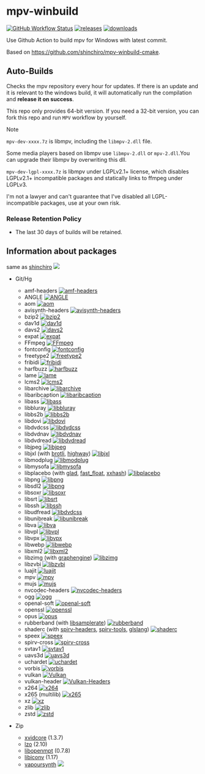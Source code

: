 # mpv-winbuild

[![GitHub Workflow Status](https://img.shields.io/github/actions/workflow/status/zhongfly/mpv-winbuild/mpv.yml?branch=main)](https://github.com/zhongfly/mpv-winbuild/actions)
[![releases](https://img.shields.io/github/v/release/zhongfly/mpv-winbuild)](https://github.com/zhongfly/mpv-winbuild/releases/latest)
[![downloads](https://img.shields.io/github/downloads/zhongfly/mpv-winbuild/total)](https://github.com/zhongfly/mpv-winbuild/releases)

Use Github Action to build mpv for Windows with latest commit.

Based on <https://github.com/shinchiro/mpv-winbuild-cmake>.

## Auto-Builds

Checks the mpv repository every hour for updates. If there is an update and it is relevant to the windows build, it will automatically run the compilation and **release it on success**.

This repo only provides 64-bit version. If you need a 32-bit version, you can fork this repo and run `MPV` workflow by yourself.

> [!NOTE]
> `mpv-dev-xxxx.7z` is libmpv, including the `libmpv-2.dll` file.
>
> Some media players based on libmpv use `libmpv-2.dll` or `mpv-2.dll`.You can upgrade their libmpv by overwriting this dll.
>
> `mpv-dev-lgpl-xxxx.7z` is libmpv under LGPLv2.1+ license, which disables LGPLv2.1+ incompatible packages and statically links to ffmpeg under LGPLv3.
> 
> I'm not a lawyer and can't guarantee that I've disabled all LGPL-incompatible packages, use at your own risk.

### Release Retention Policy

-   The last 30 days of builds will be retained.

## Information about packages

same as [shinchiro](https://github.com/shinchiro/mpv-winbuild-cmake/blob/master/README.md#information-about-packages) [![](https://flat.badgen.net/github/last-commit/shinchiro/mpv-winbuild-cmake?cache=1800)](https://github.com/shinchiro/mpv-winbuild-cmake)

-   Git/Hg
    -   amf-headers [![amf-headers](https://flat.badgen.net/github/last-commit/GPUOpen-LibrariesAndSDKs/AMF?scale=0.8&cache=1800)](https://github.com/GPUOpen-LibrariesAndSDKs/AMF/tree/master/amf/public/include)
    -   ANGLE [![ANGLE](https://flat.badgen.net/github/last-commit/google/angle/main?scale=0.8&cache=1800)](https://github.com/google/angle)
    -   aom [![aom](https://flat.badgen.net/github/last-commit/m-ab-s/aom?scale=0.8&cache=1800)](https://aomedia.googlesource.com/aom)
    -   avisynth-headers [![avisynth-headers](https://flat.badgen.net/github/last-commit/AviSynth/AviSynthPlus?scale=0.8&cache=1800)](https://github.com/AviSynth/AviSynthPlus)
    -   bzip2 [![bzip2](https://flat.badgen.net/https/latest-commit-badgen.vercel.app/gitlab/gitlab.com/bzip2/bzip2?scale=0.8&cache=1800)](https://gitlab.com/bzip2/bzip2)
    -   dav1d [![dav1d](https://flat.badgen.net/https/latest-commit-badgen.vercel.app/gitlab/code.videolan.org/videolan/dav1d?scale=0.8&cache=1800)](https://code.videolan.org/videolan/dav1d/)
    -   davs2 [![davs2](https://flat.badgen.net/github/last-commit/pkuvcl/davs2?scale=0.8&cache=1800)](https://github.com/pkuvcl/davs2)
    -   expat [![expat](https://flat.badgen.net/github/last-commit/libexpat/libexpat?scale=0.8&cache=1800)](https://github.com/libexpat/libexpat)
    -   FFmpeg [![FFmpeg](https://flat.badgen.net/github/last-commit/FFmpeg/FFmpeg?scale=0.8&cache=1800)](https://github.com/FFmpeg/FFmpeg)
    -   fontconfig [![fontconfig](https://flat.badgen.net/https/latest-commit-badgen.vercel.app/gitlab/gitlab.freedesktop.org/fontconfig/fontconfig?scale=0.8&cache=1800)](https://gitlab.freedesktop.org/fontconfig/fontconfig)
    -   freetype2 [![freetype2](https://flat.badgen.net/github/last-commit/freetype/freetype?scale=0.8&cache=1800)](https://github.com/freetype/freetype)
    -   fribidi [![fribidi](https://flat.badgen.net/github/last-commit/fribidi/fribidi?scale=0.8&cache=1800)](https://github.com/fribidi/fribidi)
    -   harfbuzz [![harfbuzz](https://flat.badgen.net/github/last-commit/harfbuzz/harfbuzz/main?scale=0.8&cache=1800)](https://github.com/harfbuzz/harfbuzz)
    -   lame [![lame](https://flat.badgen.net/https/latest-commit-badgen.vercel.app/gitlab/gitlab.com/shinchiro//lame?scale=0.8&cache=1800)](https://gitlab.com/shinchiro/lame)
    -   lcms2 [![lcms2](https://flat.badgen.net/github/last-commit/mm2/Little-CMS?scale=0.8&cache=1800)](https://github.com/mm2/Little-CMS)
    -   libarchive [![libarchive](https://flat.badgen.net/github/last-commit/libarchive/libarchive?scale=0.8&cache=1800)](https://github.com/libarchive/libarchive)
    -   libaribcaption [![libaribcaption](https://flat.badgen.net/github/last-commit/xqq/libaribcaption?scale=0.8&cache=1800)](https://github.com/xqq/libaribcaption)
    -   libass [![libass](https://flat.badgen.net/github/last-commit/libass/libass?scale=0.8&cache=1800)](https://github.com/libass/libass)
    -   libbluray [![libbluray](https://flat.badgen.net/https/latest-commit-badgen.vercel.app/gitlab/code.videolan.org/videolan/libbluray?scale=0.8&cache=1800)](https://code.videolan.org/videolan/libbluray)
    -   libbs2b [![libbs2b](https://flat.badgen.net/github/last-commit/alexmarsev/libbs2b?scale=0.8&cache=1800)](https://github.com/alexmarsev/libbs2b)
    -   libdovi [![libdovi](https://flat.badgen.net/github/last-commit/quietvoid/dovi_tool/main?style=flat-square&scale=0.8&cache=1800)](https://github.com/quietvoid/dovi_tool) 
    -   libdvdcss [![libdvdcss](https://flat.badgen.net/https/latest-commit-badgen.vercel.app/gitlab/code.videolan.org/videolan/libdvdcss?scale=0.8&cache=1800)](https://code.videolan.org/videolan/libdvdcss)
    -   libdvdnav [![libdvdnav](https://flat.badgen.net/https/latest-commit-badgen.vercel.app/gitlab/code.videolan.org/videolan/libdvdnav?scale=0.8&cache=1800)](https://code.videolan.org/videolan/libdvdnav)
    -   libdvdread [![libdvdread](https://flat.badgen.net/https/latest-commit-badgen.vercel.app/gitlab/code.videolan.org/videolan/libdvdread?scale=0.8&cache=1800)](https://code.videolan.org/videolan/libdvdread)
    -   libjpeg [![libjpeg](https://flat.badgen.net/github/last-commit/libjpeg-turbo/libjpeg-turbo/main?scale=0.8&cache=1800)](https://github.com/libjpeg-turbo/libjpeg-turbo)
    -   libjxl (with [brotli](https://github.com/google/brotli), [highway](https://github.com/google/highway)) [![libjxl](https://flat.badgen.net/github/last-commit/libjxl/libjxl/main?scale=0.8&cache=1800)](https://github.com/libjxl/libjxl)
    -   libmodplug [![libmodplug](https://flat.badgen.net/github/last-commit/Konstanty/libmodplug?scale=0.8&cache=1800)](https://github.com/Konstanty/libmodplug)
    -   libmysofa [![libmysofa](https://flat.badgen.net/github/last-commit/hoene/libmysofa/main?scale=0.8&cache=1800)](https://github.com/hoene/libmysofa)
    -   libplacebo (with [glad](https://github.com/Dav1dde/glad), [fast_float](https://github.com/fastfloat/fast_float), [xxhash](https://github.com/Cyan4973/xxHash)) [![libplacebo](https://flat.badgen.net/github/last-commit/haasn/libplacebo?scale=0.8&cache=1800)](https://github.com/haasn/libplacebo)
    -   libpng [![libpng](https://flat.badgen.net/github/last-commit/glennrp/libpng?scale=0.8&cache=1800)](https://github.com/glennrp/libpng)
    -   libsdl2 [![libpng](https://flat.badgen.net/github/last-commit/libsdl-org/SDL/SDL2?style=flat-square&scale=0.8&cache=1800)](https://github.com/libsdl-org/SDL)
    -   libsoxr [![libsoxr](https://flat.badgen.net/https/latest-commit-badgen.vercel.app/gitlab/gitlab.com/shinchiro/soxr?scale=0.8&cache=1800)](https://gitlab.com/shinchiro/soxr)
    -   libsrt [![libsrt](https://flat.badgen.net/github/last-commit/Haivision/srt?scale=0.8&cache=1800)](https://github.com/Haivision/srt)
    -   libssh [![libssh](https://flat.badgen.net/https/latest-commit-badgen.vercel.app/gitlab/gitlab.com/libssh/libssh-mirror?scale=0.8&cache=1800)](https://git.libssh.org/projects/libssh.git)
    -   libudfread [![libdvdcss](https://flat.badgen.net/https/latest-commit-badgen.vercel.app/gitlab/code.videolan.org/videolan/libudfread?scale=0.8&cache=1800)](https://code.videolan.org/videolan/libudfread)
    -   libunibreak [![libunibreak](https://flat.badgen.net/github/last-commit/adah1972/libunibreak?scale=0.8&cache=1800)](https://github.com/adah1972/libunibreak)
    -   libva [![libva](https://flat.badgen.net/github/last-commit/intel/libva?scale=0.8&cache=1800)](https://github.com/intel/libva)
    -   libvpl [![libvpl](https://flat.badgen.net/github/last-commit/intel/libvpl?scale=0.8&cache=1800)](https://github.com/intel/libvpl)
    -   libvpx [![libvpx](https://flat.badgen.net/github/last-commit/webmproject/libvpx/main?scale=0.8&cache=1800)](https://chromium.googlesource.com/webm/libvpx)
    -   libwebp [![libwebp](https://flat.badgen.net/github/last-commit/webmproject/libwebp/main?scale=0.8&cache=1800)](https://chromium.googlesource.com/webm/libwebp)
    -   libxml2 [![libxml2](https://flat.badgen.net/https/latest-commit-badgen.vercel.app/gitlab/gitlab.gnome.org/GNOME/libxml2?scale=0.8&cache=1800)](https://gitlab.gnome.org/GNOME/libxml2)
    -   libzimg (with [graphengine](https://github.com/sekrit-twc/graphengine)) [![libzimg](https://flat.badgen.net/github/last-commit/sekrit-twc/zimg?scale=0.8&cache=1800)](https://github.com/sekrit-twc/zimg)
    -   libzvbi [![libzvbi](https://flat.badgen.net/github/last-commit/zapping-vbi/zvbi/main?scale=0.8&cache=1800)](https://github.com/zapping-vbi/zvbi)
    -   luajit [![luajit](https://flat.badgen.net/github/last-commit/openresty/luajit2/v2.1-agentzh?scale=0.8&cache=1800)](https://github.com/openresty/luajit2)
    -   mpv [![mpv](https://flat.badgen.net/github/last-commit/mpv-player/mpv?scale=0.8&cache=1800)](https://github.com/mpv-player/mpv)
    -   mujs [![mujs](https://flat.badgen.net/github/last-commit/ccxvii/mujs?scale=0.8&cache=1800)](https://github.com/ccxvii/mujs)
    -   nvcodec-headers [![nvcodec-headers](https://flat.badgen.net/github/last-commit/FFmpeg/nv-codec-headers?scale=0.8&cache=1800)](https://git.videolan.org/?p=ffmpeg/nv-codec-headers.git)
    -   ogg [![ogg](https://flat.badgen.net/github/last-commit/xiph/ogg?scale=0.8&cache=1800)](https://github.com/xiph/ogg)
    -   openal-soft [![openal-soft](https://flat.badgen.net/github/last-commit/kcat/openal-soft?scale=0.8&cache=1800)](https://github.com/kcat/openal-soft)
    -   openssl [![openssl](https://flat.badgen.net/github/last-commit/openssl/openssl?scale=0.8&cache=1800)](https://github.com/openssl/openssl)
    -   opus [![opus](https://flat.badgen.net/github/last-commit/xiph/opus?scale=0.8&cache=1800)](https://github.com/xiph/opus)
    -   rubberband (with [libsamplerate](https://github.com/libsndfile/libsamplerate.git)) [![rubberband](https://flat.badgen.net/github/last-commit/breakfastquay/rubberband/default?scale=0.8&cache=1800)](https://github.com/breakfastquay/rubberband)
    -   shaderc (with [spirv-headers](https://github.com/KhronosGroup/SPIRV-Headers), [spirv-tools](https://github.com/KhronosGroup/SPIRV-Tools), [glslang](https://github.com/KhronosGroup/glslang)) [![shaderc](https://flat.badgen.net/github/last-commit/google/shaderc/main?scale=0.8&cache=1800)](https://github.com/google/shaderc)
    -   speex [![speex](https://flat.badgen.net/github/last-commit/xiph/speex?scale=0.8&cache=1800)](https://github.com/xiph/speex)
    -   spirv-cross [![spirv-cross](https://flat.badgen.net/github/last-commit/KhronosGroup/SPIRV-Cross/main?scale=0.8&cache=1800)](https://github.com/KhronosGroup/SPIRV-Cross)
    -   svtav1 [![svtav1](https://flat.badgen.net/https/latest-commit-badgen.vercel.app/gitlab/gitlab.com/AOMediaCodec/SVT-AV1?scale=0.8&cache=1800)](https://gitlab.com/AOMediaCodec/SVT-AV1)
    -   uavs3d [![uavs3d](https://flat.badgen.net/github/last-commit/uavs3/uavs3d?scale=0.8&cache=1800)](https://github.com/uavs3/uavs3d)
    -   uchardet [![uchardet](https://flat.badgen.net/https/latest-commit-badgen.vercel.app/gitlab/gitlab.freedesktop.org/uchardet/uchardet?scale=0.8&cache=1800)](https://gitlab.freedesktop.org/uchardet/uchardet)
    -   vorbis [![vorbis](https://flat.badgen.net/github/last-commit/xiph/vorbis?scale=0.8&cache=1800)](https://github.com/xiph/vorbis) 
    -   vulkan [![Vulkan](https://flat.badgen.net/github/last-commit/KhronosGroup/Vulkan-Loader/main?scale=0.8&cache=1800)](https://github.com/KhronosGroup/Vulkan-Loader) 
    -   vulkan-header [![Vulkan-Headers](https://flat.badgen.net/github/last-commit/KhronosGroup/Vulkan-Headers/main?scale=0.8&cache=1800)](https://github.com/KhronosGroup/Vulkan-Headers)
    -   x264 [![x264](https://flat.badgen.net/https/latest-commit-badgen.vercel.app/gitlab/code.videolan.org/videolan/x264?scale=0.8&cache=1800)](https://code.videolan.org/videolan/x264)
    -   x265 (multilib) [![x265](https://flat.badgen.net/https/latest-commit-badgen.vercel.app/bitbucket/multicoreware/x265_git?scale=0.8&cache=1800)](https://bitbucket.org/multicoreware/x265_git)
    -   xz [![xz](https://flat.badgen.net/github/last-commit/tukaani-project/xz?scale=0.8&cache=1800)](https://github.com/tukaani-project/xz)
    -   zlib [![zlib](https://flat.badgen.net/github/last-commit/zlib-ng/zlib-ng?scale=0.8&cache=1800)](https://github.com/zlib-ng/zlib-ng)
    -   zstd [![zstd](https://flat.badgen.net/github/last-commit/facebook/zstd/dev?scale=0.8&cache=1800)](https://github.com/facebook/zstd)

-   Zip
    -   [xvidcore](https://labs.xvid.com/source/) (1.3.7) 
    -   [lzo](https://fossies.org/linux/misc/) (2.10)
    -   [libopenmpt](https://lib.openmpt.org/libopenmpt/download/) (0.7.8)
    -   [libiconv](https://ftp.gnu.org/pub/gnu/libiconv/) (1.17)
    -   [vapoursynth](https://github.com/vapoursynth/vapoursynth)  ![](https://img.shields.io/github/v/release/vapoursynth/vapoursynth?style=flat-square)

